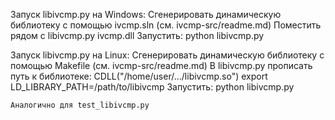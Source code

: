 

Запуск libivcmp.py на Windows:
    Сгенерировать динамическую библиотеку с помощью ivcmp.sln (см. ivcmp-src/readme.md)
    Поместить рядом с libivcmp.py ivcmp.dll
    Запустить:
    python libivcmp.py


Запуск libivcmp.py на Linux:
    Сгенерировать динамическую библиотеку с помощью Makefile (см. ivcmp-src/readme.md)
    В libivcmp.py прописать путь к библиотеке: CDLL("/home/user/.../libivcmp.so")
    export LD_LIBRARY_PATH=/path/to/libivcmp
    Запустить:
    python libivcmp.py

    Аналогично для test_libivcmp.py